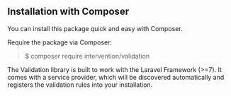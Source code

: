 ## Installation with Composer

You can install this package quick and easy with Composer.

Require the package via Composer:

> $ composer require intervention/validation

The Validation library is built to work with the Laravel Framework (>=7). It comes with a service provider, which will be discovered automatically and registers the validation rules into your installation.
